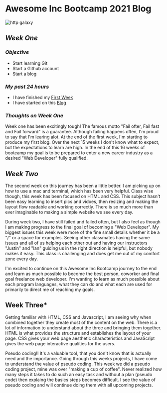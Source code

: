
# **Awesome Inc Bootcamp 2021 Blog** 


![http galaxy](https://upload.wikimedia.org/wikipedia/commons/9/9e/Milky_Way_Arch.jpg)

## *Week One*

 ### *Objective*
- Start learning Git 
- Start a Github account
- Start a blog


### *My past 24 hours*
  - I have finished my [First Week](https://lab.github.com/githubtraining/first-week-on-github)
  - I have started on this [Blog](https://github.com/curry-scott/curry-scott.github.io)
           
    
### *Thoughts on Week One*
   Week one has been excitingly tough! The famous motto "Fail ofter, Fail fast and Fail forward" is a guarantee. Although failing happens often, I'm proud to say that I'm learing alot. At the end of the first week, I'm starting to produce my first blog. Over the next 15 weeks I don't know what to expect, but the expectations to learn are high. In the end of this 16 weeks of bootcamp my goal is to be prepared to enter a new career industry as a desired "Web Developer" fully qualified.

  

## *Week Two*

  The second week on this journey has been a little better. I am picking up on how to use a mac and terminal, which has been very helpful. Class wise though, this week has been focused on HTML and CSS. This subject hasn't been easy learning to insert pics and vidoes, then resizing and making the layout flow readable and working correctly. There is so much more than ever imaginable to making a simple website we see every day. 
  
  During week two, I have still failed and failed often, but I also feel as though I am making progress to the final goal of becoming a "Web Developer". My biggest issues this week were more of the fine small details whether it be a "/" or a space for examples. Seeing other classmates having the same issues and all of us helping each other out and having our instructors "Justin" and "Ian" guiding us in the right direction is helpful, but nobody makes it easy. This class is challenging and does get me out of my comfort zone every day. 

  I'm excited to continue on this Awesome Inc Bootcamp journey to the end and learn as much possible to become the best person, coworker and final goal freelance web developer. I'm wanting to learn as much possible about each program languages, what they can do and what each are used for primarily to direct me of reaching my goals. 



  ## Week Three*

  Getting familiar with HTML, CSS and Javascript, I am seeing why when combined together they create most of the content on the web. There is a lot of information to understand about the three and bringing them together. HTML is what provides the structure and establishes the layout of your page. CSS gives your web page aesthetic characteristics and JavaScript gives the web page interactive qualities for the users. 

  Pseudo coding!! It's a valuable tool, that you don't know that is actually need and the importance. Going through this weeks projects, I have come to understand the value of pseudo coding. This week we did a pseudo coding project, mine was over "making a cup of coffee". Never realized how many steps it takes to do such an easy task and without a plan (pseudo code) then explaing the basics steps becomes difficult. I see the value of pseudo coding and will continue doing them with all upcoming projects. 
  


 

    
    

    
    
